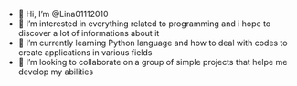 - 👋 Hi, I’m @Lina01112010
- 👀 I’m interested in everything related to programming and i hope to discover a lot of informations about it
- 🌱 I’m currently learning Python language and how to deal with codes to create applications in various fields
- 💞️ I’m looking to collaborate on a group of simple projects that helpe me develop my abilities
  

<!---
Lina01112010/Lina01112010 is a ✨ special ✨ repository because its `README.md` (this file) appears on your GitHub profile.
You can click the Preview link to take a look at your changes.
--->
